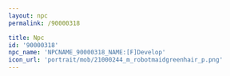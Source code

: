 ```yaml
---
layout: npc
permalink: /90000318

title: Npc
id: '90000318'
npc_name: 'NPCNAME_90000318_NAME:[F]Develop'
icon_url: 'portrait/mob/21000244_m_robotmaidgreenhair_p.png'
---
```

